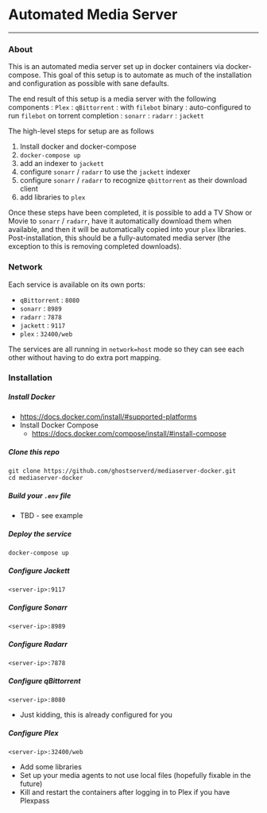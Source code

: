 # Automated Media Server
---
### About 
This is an automated media server set up in docker containers via docker-compose. This goal of this setup is to automate as much of the installation and configuration as possible with sane defaults.

The end result of this setup is a media server with the following components
: `Plex`
: `qBittorrent`
  : with `filebot` binary
  : auto-configured to run `filebot` on torrent completion
: `sonarr`
: `radarr`
: `jackett`

The high-level steps for setup are as follows
1. Install docker and docker-compose
1. `docker-compose up`
1. add an indexer to `jackett`
1. configure `sonarr` / `radarr` to use the `jackett` indexer
1. configure `sonarr` / `radarr` to recognize `qbittorrent` as their download client
1. add libraries to `plex`

Once these steps have been completed, it is possible to add a TV Show or Movie to `sonarr` / `radarr`, have it automatically download them when available, and then it will be automatically copied into your `plex` libraries. Post-installation, this should be a fully-automated media server (the exception to this is removing completed downloads).

### Network
Each service is available on its own ports:
- `qBittorrent` : `8080`
- `sonarr` : `8989`
- `radarr` : `7878`
- `jackett` : `9117`
- `plex` : `32400/web`

The services are all running in `network=host` mode so they can see each other without having to do extra port mapping.

### Installation
##### Install Docker
  - https://docs.docker.com/install/#supported-platforms
- Install Docker Compose
  - https://docs.docker.com/compose/install/#install-compose

##### Clone this repo
```
git clone https://github.com/ghostserverd/mediaserver-docker.git
cd mediaserver-docker
```

##### Build your `.env` file
  - TBD - see example

##### Deploy the service
```
docker-compose up
```

##### Configure Jackett
`<server-ip>:9117`

##### Configure Sonarr
`<server-ip>:8989`

##### Configure Radarr
`<server-ip>:7878`

##### Configure qBittorrent
`<server-ip>:8080`
- Just kidding, this is already configured for you

##### Configure Plex
`<server-ip>:32400/web`
- Add some libraries
- Set up your media agents to not use local files (hopefully fixable in the future)
- Kill and restart the containers after logging in to Plex if you have Plexpass
